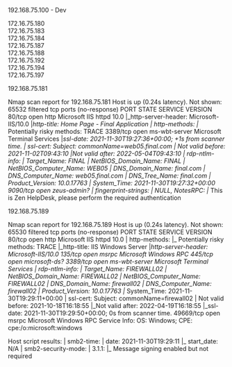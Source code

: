 192.168.75.100  - Dev

172.16.75.180  
172.16.75.183  
172.16.75.184  
172.16.75.187  
172.16.75.188  
172.16.75.192  
172.16.75.194  
172.16.75.197  

192.168.75.181  

Nmap scan report for 192.168.75.181
Host is up (0.24s latency).
Not shown: 65532 filtered tcp ports (no-response)
PORT     STATE SERVICE       VERSION
80/tcp   open  http          Microsoft IIS httpd 10.0
|_http-server-header: Microsoft-IIS/10.0
|_http-title: Home Page - Final Application
| http-methods: 
|_  Potentially risky methods: TRACE
3389/tcp open  ms-wbt-server Microsoft Terminal Services
|_ssl-date: 2021-11-30T19:27:36+00:00; +1s from scanner time.
| ssl-cert: Subject: commonName=web05.final.com
| Not valid before: 2021-11-02T09:43:10
|_Not valid after:  2022-05-04T09:43:10
| rdp-ntlm-info: 
|   Target_Name: FINAL
|   NetBIOS_Domain_Name: FINAL
|   NetBIOS_Computer_Name: WEB05
|   DNS_Domain_Name: final.com
|   DNS_Computer_Name: web05.final.com
|   DNS_Tree_Name: final.com
|   Product_Version: 10.0.17763
|_  System_Time: 2021-11-30T19:27:32+00:00
9090/tcp open  zeus-admin?
| fingerprint-strings: 
|   NULL, NotesRPC: 
|_    This is Zen HelpDesk, please perform the required authentication

192.168.75.189

Nmap scan report for 192.168.75.189
Host is up (0.24s latency).
Not shown: 65530 filtered tcp ports (no-response)
PORT      STATE SERVICE       VERSION
80/tcp    open  http          Microsoft IIS httpd 10.0
| http-methods: 
|_  Potentially risky methods: TRACE
|_http-title: IIS Windows Server
|_http-server-header: Microsoft-IIS/10.0
135/tcp   open  msrpc         Microsoft Windows RPC
445/tcp   open  microsoft-ds?
3389/tcp  open  ms-wbt-server Microsoft Terminal Services
| rdp-ntlm-info: 
|   Target_Name: FIREWALL02
|   NetBIOS_Domain_Name: FIREWALL02
|   NetBIOS_Computer_Name: FIREWALL02
|   DNS_Domain_Name: firewall02
|   DNS_Computer_Name: firewall02
|   Product_Version: 10.0.17763
|_  System_Time: 2021-11-30T19:29:11+00:00
| ssl-cert: Subject: commonName=firewall02
| Not valid before: 2021-10-18T16:18:55
|_Not valid after:  2022-04-19T16:18:55
|_ssl-date: 2021-11-30T19:29:50+00:00; 0s from scanner time.
49669/tcp open  msrpc         Microsoft Windows RPC
Service Info: OS: Windows; CPE: cpe:/o:microsoft:windows

Host script results:
| smb2-time: 
|   date: 2021-11-30T19:29:11
|_  start_date: N/A
| smb2-security-mode: 
|   3.1.1: 
|_    Message signing enabled but not required
